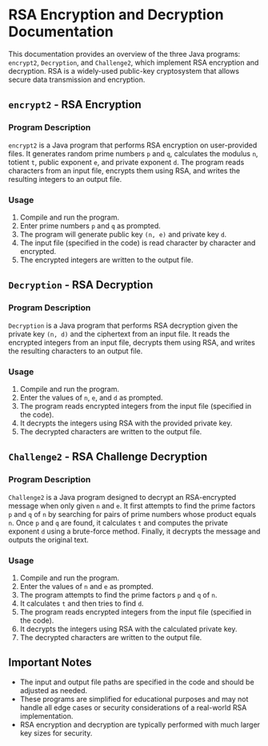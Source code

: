 # RSA Encryption and Decryption Documentation

This documentation provides an overview of the three Java programs: `encrypt2`, `Decryption`, and `Challenge2`, which implement RSA encryption and decryption. RSA is a widely-used public-key cryptosystem that allows secure data transmission and encryption.

## `encrypt2` - RSA Encryption

### Program Description
`encrypt2` is a Java program that performs RSA encryption on user-provided files. It generates random prime numbers `p` and `q`, calculates the modulus `n`, totient `t`, public exponent `e`, and private exponent `d`. The program reads characters from an input file, encrypts them using RSA, and writes the resulting integers to an output file.

### Usage
1. Compile and run the program.
2. Enter prime numbers `p` and `q` as prompted.
3. The program will generate public key `(n, e)` and private key `d`.
4. The input file (specified in the code) is read character by character and encrypted.
5. The encrypted integers are written to the output file.

## `Decryption` - RSA Decryption

### Program Description
`Decryption` is a Java program that performs RSA decryption given the private key `(n, d)` and the ciphertext from an input file. It reads the encrypted integers from an input file, decrypts them using RSA, and writes the resulting characters to an output file.

### Usage
1. Compile and run the program.
2. Enter the values of `n`, `e`, and `d` as prompted.
3. The program reads encrypted integers from the input file (specified in the code).
4. It decrypts the integers using RSA with the provided private key.
5. The decrypted characters are written to the output file.

## `Challenge2` - RSA Challenge Decryption

### Program Description
`Challenge2` is a Java program designed to decrypt an RSA-encrypted message when only given `n` and `e`. It first attempts to find the prime factors `p` and `q` of `n` by searching for pairs of prime numbers whose product equals `n`. Once `p` and `q` are found, it calculates `t` and computes the private exponent `d` using a brute-force method. Finally, it decrypts the message and outputs the original text.

### Usage
1. Compile and run the program.
2. Enter the values of `n` and `e` as prompted.
3. The program attempts to find the prime factors `p` and `q` of `n`.
4. It calculates `t` and then tries to find `d`.
5. The program reads encrypted integers from the input file (specified in the code).
6. It decrypts the integers using RSA with the calculated private key.
7. The decrypted characters are written to the output file.

## Important Notes
- The input and output file paths are specified in the code and should be adjusted as needed.
- These programs are simplified for educational purposes and may not handle all edge cases or security considerations of a real-world RSA implementation.
- RSA encryption and decryption are typically performed with much larger key sizes for security.
